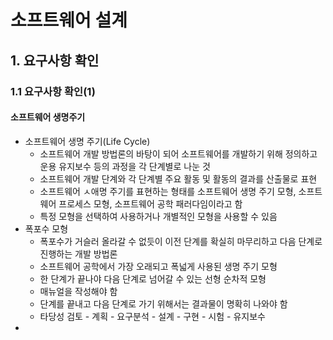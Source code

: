 # 소프트웨어 설계

## 1. 요구사항 확인

### 1.1 요구사항 확인(1)



#### 소프트웨어 생명주기

- 소프트웨어 생명 주기(Life Cycle)
  - 소프트웨어 개발 방법론의 바탕이 되어 소프트웨어를 개발하기 위해 정의하고 운용 유지보수 등의 과정을 각 단계별로 나눈 것
  - 소프트웨어 개발 단계와 각 단계별 주요 활동 및 활동의 결과를 산출물로 표현
  - 소프트웨어 ㅅ애명 주기를 표현하는 형태를 소프트웨어 생명 주기 모형, 소프트웨어 프로세스 모형, 소프트웨어 공학 패러다임이라고 함
  - 특정 모형을 선택하여 사용하거나 개별적인 모형을 사용할 수 있음
- 폭포수 모형
  - 폭포수가 거슬러 올라갈 수 없듯이 이전 단계를 확실히 마무리하고 다음 단계로 진행하는 개발 방법론
  - 소프트웨어 공학에서 가장 오래되고 폭넓게 사용된 생명 주기 모형
  - 한 단계가 끝나야 다음 단계로 넘어갈 수 있는 선형 순차적 모형
  - 매뉴얼을 작성해야 함
  - 단계를 끝내고 다음 단계로 가기 위해서는 결과물이 명확히 나와야 함
  - 타당성 검토 - 계획 - 요구분석 - 설계 - 구현 - 시험 - 유지보수
- 